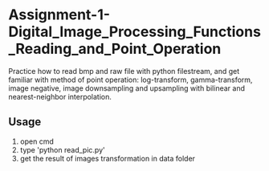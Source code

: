 # Assignment-1-Digital_Image_Processing_Functions_Reading_and_Point_Operation
Practice how to read bmp and raw file with python filestream, and get familiar with method of point operation: log-transform, gamma-transform, image negative, image downsampling and upsampling with bilinear and nearest-neighbor interpolation.

## Usage 
1. open cmd
2. type 'python read_pic.py'
3. get the result of images transformation in data folder

